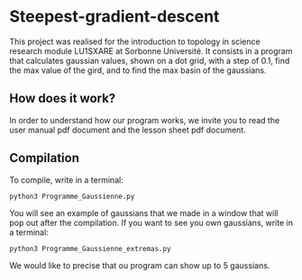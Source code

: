# Steepest-gradient-descent
This project was realised for the introduction to topology in science research module LU1SXARE at Sorbonne Université. It consists in a program that calculates gaussian values, shown on a dot grid, with a step of 0.1, find the max value of the gird, and to find the max basin of the gaussians.  
## How does it work?
In order to understand how our program works, we invite you to read the user manual pdf document and the lesson sheet pdf document.
## Compilation
To compile, write in a terminal:
```
python3 Programme_Gaussienne.py
```
You will see an example of gaussians that we made in a window that will pop out after the compilation.
If you want to see you own gaussians, write in a terminal:
```
python3 Programme_Gaussienne_extremas.py
```
We would like to precise that ou program can show up to 5 gaussians.
